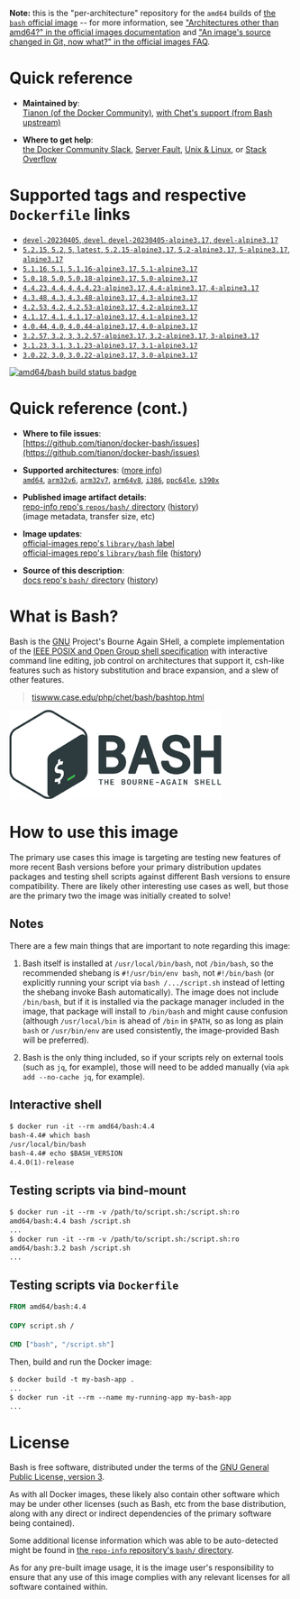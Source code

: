 <!--

********************************************************************************

WARNING:

    DO NOT EDIT "bash/README.md"

    IT IS AUTO-GENERATED

    (from the other files in "bash/" combined with a set of templates)

********************************************************************************

-->

**Note:** this is the "per-architecture" repository for the `amd64` builds of [the `bash` official image](https://hub.docker.com/_/bash) -- for more information, see ["Architectures other than amd64?" in the official images documentation](https://github.com/docker-library/official-images#architectures-other-than-amd64) and ["An image's source changed in Git, now what?" in the official images FAQ](https://github.com/docker-library/faq#an-images-source-changed-in-git-now-what).

# Quick reference

-	**Maintained by**:  
	[Tianon (of the Docker Community)](https://github.com/tianon/docker-bash), [with Chet's support (from Bash upstream)](https://github.com/docker-library/official-images/pull/2217#issue-181031192)

-	**Where to get help**:  
	[the Docker Community Slack](https://dockr.ly/comm-slack), [Server Fault](https://serverfault.com/help/on-topic), [Unix & Linux](https://unix.stackexchange.com/help/on-topic), or [Stack Overflow](https://stackoverflow.com/help/on-topic)

# Supported tags and respective `Dockerfile` links

-	[`devel-20230405`, `devel`, `devel-20230405-alpine3.17`, `devel-alpine3.17`](https://github.com/tianon/docker-bash/blob/e13beacb29e8b810c88894444394c1778abdd074/devel/Dockerfile)
-	[`5.2.15`, `5.2`, `5`, `latest`, `5.2.15-alpine3.17`, `5.2-alpine3.17`, `5-alpine3.17`, `alpine3.17`](https://github.com/tianon/docker-bash/blob/eb7e541caccc813d297e77cf4068f89553256673/5.2/Dockerfile)
-	[`5.1.16`, `5.1`, `5.1.16-alpine3.17`, `5.1-alpine3.17`](https://github.com/tianon/docker-bash/blob/eb7e541caccc813d297e77cf4068f89553256673/5.1/Dockerfile)
-	[`5.0.18`, `5.0`, `5.0.18-alpine3.17`, `5.0-alpine3.17`](https://github.com/tianon/docker-bash/blob/eb7e541caccc813d297e77cf4068f89553256673/5.0/Dockerfile)
-	[`4.4.23`, `4.4`, `4`, `4.4.23-alpine3.17`, `4.4-alpine3.17`, `4-alpine3.17`](https://github.com/tianon/docker-bash/blob/eb7e541caccc813d297e77cf4068f89553256673/4.4/Dockerfile)
-	[`4.3.48`, `4.3`, `4.3.48-alpine3.17`, `4.3-alpine3.17`](https://github.com/tianon/docker-bash/blob/eb7e541caccc813d297e77cf4068f89553256673/4.3/Dockerfile)
-	[`4.2.53`, `4.2`, `4.2.53-alpine3.17`, `4.2-alpine3.17`](https://github.com/tianon/docker-bash/blob/eb7e541caccc813d297e77cf4068f89553256673/4.2/Dockerfile)
-	[`4.1.17`, `4.1`, `4.1.17-alpine3.17`, `4.1-alpine3.17`](https://github.com/tianon/docker-bash/blob/eb7e541caccc813d297e77cf4068f89553256673/4.1/Dockerfile)
-	[`4.0.44`, `4.0`, `4.0.44-alpine3.17`, `4.0-alpine3.17`](https://github.com/tianon/docker-bash/blob/eb7e541caccc813d297e77cf4068f89553256673/4.0/Dockerfile)
-	[`3.2.57`, `3.2`, `3`, `3.2.57-alpine3.17`, `3.2-alpine3.17`, `3-alpine3.17`](https://github.com/tianon/docker-bash/blob/eb7e541caccc813d297e77cf4068f89553256673/3.2/Dockerfile)
-	[`3.1.23`, `3.1`, `3.1.23-alpine3.17`, `3.1-alpine3.17`](https://github.com/tianon/docker-bash/blob/eb7e541caccc813d297e77cf4068f89553256673/3.1/Dockerfile)
-	[`3.0.22`, `3.0`, `3.0.22-alpine3.17`, `3.0-alpine3.17`](https://github.com/tianon/docker-bash/blob/eb7e541caccc813d297e77cf4068f89553256673/3.0/Dockerfile)

[![amd64/bash build status badge](https://img.shields.io/jenkins/s/https/doi-janky.infosiftr.net/job/multiarch/job/amd64/job/bash.svg?label=amd64/bash%20%20build%20job)](https://doi-janky.infosiftr.net/job/multiarch/job/amd64/job/bash/)

# Quick reference (cont.)

-	**Where to file issues**:  
	[https://github.com/tianon/docker-bash/issues](https://github.com/tianon/docker-bash/issues)

-	**Supported architectures**: ([more info](https://github.com/docker-library/official-images#architectures-other-than-amd64))  
	[`amd64`](https://hub.docker.com/r/amd64/bash/), [`arm32v6`](https://hub.docker.com/r/arm32v6/bash/), [`arm32v7`](https://hub.docker.com/r/arm32v7/bash/), [`arm64v8`](https://hub.docker.com/r/arm64v8/bash/), [`i386`](https://hub.docker.com/r/i386/bash/), [`ppc64le`](https://hub.docker.com/r/ppc64le/bash/), [`s390x`](https://hub.docker.com/r/s390x/bash/)

-	**Published image artifact details**:  
	[repo-info repo's `repos/bash/` directory](https://github.com/docker-library/repo-info/blob/master/repos/bash) ([history](https://github.com/docker-library/repo-info/commits/master/repos/bash))  
	(image metadata, transfer size, etc)

-	**Image updates**:  
	[official-images repo's `library/bash` label](https://github.com/docker-library/official-images/issues?q=label%3Alibrary%2Fbash)  
	[official-images repo's `library/bash` file](https://github.com/docker-library/official-images/blob/master/library/bash) ([history](https://github.com/docker-library/official-images/commits/master/library/bash))

-	**Source of this description**:  
	[docs repo's `bash/` directory](https://github.com/docker-library/docs/tree/master/bash) ([history](https://github.com/docker-library/docs/commits/master/bash))

# What is Bash?

Bash is the [GNU](http://www.gnu.org/) Project's Bourne Again SHell, a complete implementation of the [IEEE POSIX and Open Group shell specification](http://www.opengroup.org/onlinepubs/9699919799/nfindex.html) with interactive command line editing, job control on architectures that support it, csh-like features such as history substitution and brace expansion, and a slew of other features.

> [tiswww.case.edu/php/chet/bash/bashtop.html](https://tiswww.case.edu/php/chet/bash/bashtop.html)

![logo](https://raw.githubusercontent.com/docker-library/docs/5cb6fef6ed317e5af7e1e14e64c18c2b81657e81/bash/logo.png)

# How to use this image

The primary use cases this image is targeting are testing new features of more recent Bash versions before your primary distribution updates packages and testing shell scripts against different Bash versions to ensure compatibility. There are likely other interesting use cases as well, but those are the primary two the image was initially created to solve!

## Notes

There are a few main things that are important to note regarding this image:

1.	Bash itself is installed at `/usr/local/bin/bash`, not `/bin/bash`, so the recommended shebang is `#!/usr/bin/env bash`, not `#!/bin/bash` (or explicitly running your script via `bash /.../script.sh` instead of letting the shebang invoke Bash automatically). The image does not include `/bin/bash`, but if it is installed via the package manager included in the image, that package will install to `/bin/bash` and might cause confusion (although `/usr/local/bin` is ahead of `/bin` in `$PATH`, so as long as plain `bash` or `/usr/bin/env` are used consistently, the image-provided Bash will be preferred).

2.	Bash is the only thing included, so if your scripts rely on external tools (such as `jq`, for example), those will need to be added manually (via `apk add --no-cache jq`, for example).

## Interactive shell

```console
$ docker run -it --rm amd64/bash:4.4
bash-4.4# which bash
/usr/local/bin/bash
bash-4.4# echo $BASH_VERSION
4.4.0(1)-release
```

## Testing scripts via bind-mount

```console
$ docker run -it --rm -v /path/to/script.sh:/script.sh:ro amd64/bash:4.4 bash /script.sh
...
$ docker run -it --rm -v /path/to/script.sh:/script.sh:ro amd64/bash:3.2 bash /script.sh
...
```

## Testing scripts via `Dockerfile`

```dockerfile
FROM amd64/bash:4.4

COPY script.sh /

CMD ["bash", "/script.sh"]
```

Then, build and run the Docker image:

```console
$ docker build -t my-bash-app .
...
$ docker run -it --rm --name my-running-app my-bash-app
...
```

# License

Bash is free software, distributed under the terms of the [GNU General Public License, version 3](http://www.gnu.org/licenses/gpl.html).

As with all Docker images, these likely also contain other software which may be under other licenses (such as Bash, etc from the base distribution, along with any direct or indirect dependencies of the primary software being contained).

Some additional license information which was able to be auto-detected might be found in [the `repo-info` repository's `bash/` directory](https://github.com/docker-library/repo-info/tree/master/repos/bash).

As for any pre-built image usage, it is the image user's responsibility to ensure that any use of this image complies with any relevant licenses for all software contained within.
